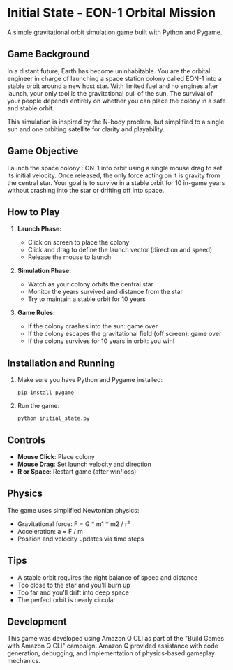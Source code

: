 # Initial State - EON-1 Orbital Mission

A simple gravitational orbit simulation game built with Python and Pygame.

## Game Background

In a distant future, Earth has become uninhabitable. You are the orbital engineer in charge of launching a space station colony called EON-1 into a stable orbit around a new host star. With limited fuel and no engines after launch, your only tool is the gravitational pull of the sun. The survival of your people depends entirely on whether you can place the colony in a safe and stable orbit.

This simulation is inspired by the N-body problem, but simplified to a single sun and one orbiting satellite for clarity and playability.

## Game Objective

Launch the space colony EON-1 into orbit using a single mouse drag to set its initial velocity. Once released, the only force acting on it is gravity from the central star. Your goal is to survive in a stable orbit for 10 in-game years without crashing into the star or drifting off into space.

## How to Play

1. **Launch Phase:**
   - Click on screen to place the colony
   - Click and drag to define the launch vector (direction and speed)
   - Release the mouse to launch

2. **Simulation Phase:**
   - Watch as your colony orbits the central star
   - Monitor the years survived and distance from the star
   - Try to maintain a stable orbit for 10 years

3. **Game Rules:**
   - If the colony crashes into the sun: game over
   - If the colony escapes the gravitational field (off screen): game over
   - If the colony survives for 10 years in orbit: you win!

## Installation and Running

1. Make sure you have Python and Pygame installed:
   ```
   pip install pygame
   ```

2. Run the game:
   ```
   python initial_state.py
   ```

## Controls

- **Mouse Click**: Place colony
- **Mouse Drag**: Set launch velocity and direction
- **R or Space**: Restart game (after win/loss)

## Physics

The game uses simplified Newtonian physics:
- Gravitational force: F = G * m1 * m2 / r²
- Acceleration: a = F / m
- Position and velocity updates via time steps

## Tips

- A stable orbit requires the right balance of speed and distance
- Too close to the star and you'll burn up
- Too far and you'll drift into deep space
- The perfect orbit is nearly circular

## Development

This game was developed using Amazon Q CLI as part of the "Build Games with Amazon Q CLI" campaign. Amazon Q provided assistance with code generation, debugging, and implementation of physics-based gameplay mechanics.
